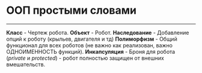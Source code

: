 # ООП простыми словами #
---

**Класс** - Чертеж робота.
**Объект** - Робот.
**Наследование** - Добавление опций к роботу (крыльев, двигателя и тд)
**Полиморфизм** - Общий функционал для всех роботов (не важно как реализован, важно ОДНОИМЕННОСТЬ функций).
**Инкапсуляция** - Броня для робота (*private* и *protected*) - робот полностью защищен от внешних вмешательств.


